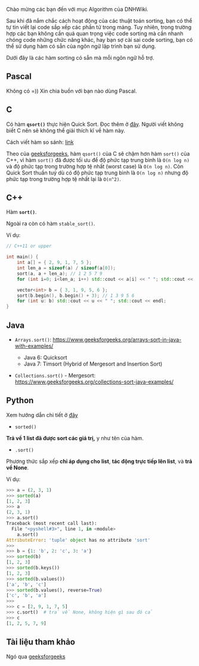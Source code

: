 Chào mừng các bạn đến với mục Algorithm của DNHWiki.

Sau khi đã nắm chắc cách hoạt động của các thuật toán sorting, bạn có thể tự tin viết lại code sắp xếp các phần tử trong mảng. Tuy nhiên, trong trường hợp các bạn không cần quá quan trọng việc code sorting mà cần nhanh chóng code những chức năng khác, hay bạn sợ cài sai code sorting, bạn có thể sử dụng hàm có sẵn của ngôn ngữ lập trình bạn sử dụng.

Dưới đây là các hàm sorting có sẵn mà mỗi ngôn ngữ hỗ trợ.

## Pascal

Không có =)) Xin chia buồn với bạn nào dùng Pascal.

## C

Có hàm **`qsort()`** thực hiện Quick Sort. Đọc thêm ở [đây](https://daynhauhoc.com/t/ham-qsort-co-the-ban-da-biet/912). Người viết không biết C nên sẽ không thể giải thích kĩ về hàm này.

Cách viết hàm so sánh: [link](https://www.geeksforgeeks.org/comparator-function-of-qsort-in-c/)

Theo của [geeksforgeeks](https://www.geeksforgeeks.org/c-qsort-vs-c-sort/), hàm `qsort()` của C sẽ chậm hơn hàm `sort()` của C++, vì hàm `sort()` đã được tối ưu để độ phức tạp trung bình là `O(n log n)` và độ phức tạp trong trường hợp tệ nhất (worst case) là `O(n log n)`. Còn Quick Sort thuần tuý dù có độ phức tạp trung bình là `O(n log n)` nhưng độ phức tạp trong trường hợp tệ nhất lại là `O(n^2)`.

## C++

Hàm **`sort()`**.

Ngoài ra còn có hàm `stable_sort()`.

Ví dụ:

```cpp
// C++11 or upper

int main() {
    int a[] = { 2, 9, 1, 7, 5 };
    int len_a = sizeof(a) / sizeof(a[0]);
    sort(a, a + len_a); // 1 2 5 7 9
    for (int i=0; i<len_a; i++) std::cout << a[i] << " "; std::cout << endl;

    vector<int> b = { 3, 1, 9, 5, 6 };
    sort(b.begin(), b.begin() + 3); // 1 3 9 5 6
    for (int u: b) std::cout << u << " "; std::cout << endl;
}
```

## Java

- `Arrays.sort()`: https://www.geeksforgeeks.org/arrays-sort-in-java-with-examples/
  - Java 6: Quicksort
  - Java 7: Timsort (Hybrid of Mergesort and Insertion Sort)

- `Collections.sort()` - Mergesort: https://www.geeksforgeeks.org/collections-sort-java-examples/

## Python

Xem hướng dẫn chi tiết ở [đây](https://docs.python.org/3/howto/sorting.html)

- `sorted()`

**Trả về 1 list đã được sort các giá trị,** y như tên của hàm.

- `.sort()`

Phương thức sắp xếp **chỉ áp dụng cho list**, **tác động trực tiếp lên list**, và **trả về None**.

Ví dụ:

```python
>>> a = (2, 3, 1)
>>> sorted(a)
[1, 2, 3]
>>> a
(2, 3, 1)
>>> a.sort()
Traceback (most recent call last):
  File "<pyshell#3>", line 1, in <module>
    a.sort()
AttributeError: 'tuple' object has no attribute 'sort'
>>>
>>> b = {1: 'b', 2: 'c', 3: 'a'}
>>> sorted(b)
[1, 2, 3]
>>> sorted(b.keys())
[1, 2, 3]
>>> sorted(b.values())
['a', 'b', 'c']
>>> sorted(b.values(), reverse=True)
['c', 'b', 'a']
>>>
>>> c = [2, 9, 1, 7, 5]
>>> c.sort()  # trả về None, không hiện gì sau đó cả
>>> c
[1, 2, 5, 7, 9]
```

## Tài liệu tham khảo

Ngó qua [geeksforgeeks](https://www.geeksforgeeks.org/know-sorting-algorithm-set-1-sorting-weapons-used-programming-languages/)
